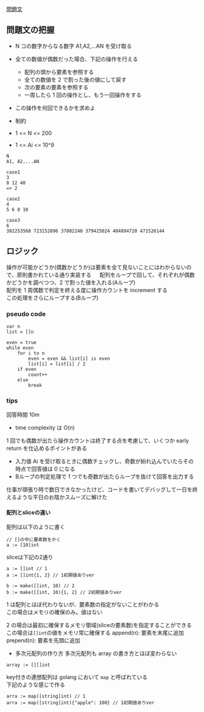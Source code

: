 [問題文](https://atcoder.jp/contests/abc081/tasks/abc081_b)

## 問題文の把握

- N コの数字からなる数字 A1,A2,...AN を受け取る
- 全ての数値が偶数だった場合、下記の操作を行える
  - 配列の頭から要素を参照する
  - 全ての数値を 2 で割った後の値にして戻す
  - 次の要素の要素を参照する
  - 一周したら 1 回の操作とし、もう一回操作をする
- この操作を何回できるかを求めよ

- 制約
- 1 <= N <= 200
- 1 <= Ai <= 10^9

```
N
A1, A2,...AN

case1
3
8 12 40
=> 2

case2
4
5 6 8 10

case3
6
382253568 723152896 37802240 379425024 404894720 471526144
```

## ロジック

操作が可能かどうか(偶数かどうか)は要素を全て見ないことにはわからないので、原則書かれている通り実装する 　
配列をループで回して、それぞれが偶数かどうかを調べつつ、2 で割った値を入れる(Aループ)  
配列を 1 周偶数で判定を終える度に操作カウントを increment する  
この処理をさらにループする(Bループ)

### pseudo code

```
var n
list = []n

even = true
while even
    for i to n
        even = even && list[i] is even
        list[i] = list[i] / 2
    if even 
        count++
    else
        break
```

### tips
回答時間 10m
- time complexity は O(n)

1 回でも偶数が出たら操作カウントは終了する点を考慮して、いくつか early return を仕込めるポイントがある  
- 入力値 Ai を受け取るときに偶数チェックし、奇数が紛れ込んでいたらその時点で回答値は 0 になる
- Bループの判定処理で 1 つでも奇数が出たらループを抜けて回答を出力する

仕事が頑張り時で数日できなかったけど、コードを書いてデバッグして一日を終えるような平日のお陰かスムーズに解けた  


#### 配列とsliceの違い

配列は以下のように書く

```
// []の中に要素数をかく
a := [10]int
```

sliceは下記の2通り
```
a := []int // 1
a := []int{1, 2} // 1初期値ありver

b := make([]int, 10) // 2
b := make([]int, 10){1, 2} // 2初期値ありver
```
1 は配列とほぼ代わりないが、要素数の指定がないことがわかる  
この場合はメモリの確保のみ。値はない

2 の場合は最初に確保するメモリ領域(sliceの要素数)を指定することができる
この場合は`[]int`の値をメモリ常に確保する
append(n): 要素を末尾に追加 
prepend(n): 要素を先頭に追加 
 
- 多次元配列の作り方
多次元配列も array の書き方とほぼ変わらない
```
array := [][]int
```

key付きの連想配列は golang において `map` と呼ばれている  
下記のような感じで作る

```
arra := map([string]int) // 1
arra := map([string]int){"apple": 100} // 1初期値ありver
```